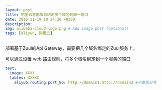 ```yaml
---
layout: post
title: 阿里云容器服务绑定多个域名到同一端口
date: 2016-11-19 10:24:20 +0300
description: 
img: alibaba-cloud-logo.png # Add image post (optional)
tags: [aliyun, 阿里云]
---
```


部署基于Zuul的Api Gateway，需要把几个域名绑定的Zuul服务上。

可以通过设置 web 路由规则，将多个域名绑定到一个服务的端口

```yml
test:
  image: XXXX
  lables: XXXXX
    aliyub.routing.port_80: http://domain1;http://domain2 #不要加分号 
```